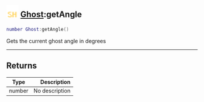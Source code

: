 ## <img src="../../.gitbook/assets/shared.png" width="32" height="32" /> [Ghost](../ghost/README.md):getAngle

```lua
number Ghost:getAngle()
```

Gets the current ghost angle in degrees

-----------------
## Returns

| Type   | Description |
| ------ | ----------: |
| number | No description |

